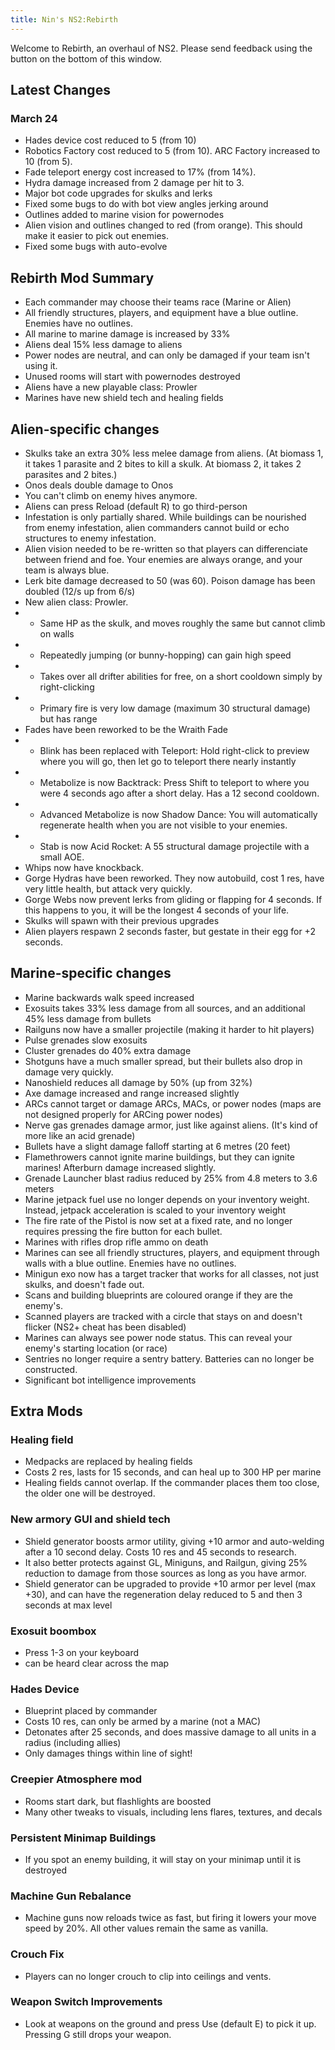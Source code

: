 ```yaml
---
title: Nin's NS2:Rebirth
---
```

Welcome to Rebirth, an overhaul of NS2. Please send feedback using the button on the bottom of this window.
## Latest Changes

### March 24
* Hades device cost reduced to 5 (from 10)
* Robotics Factory cost reduced to 5 (from 10). ARC Factory increased to 10 (from 5).
* Fade teleport energy cost increased to 17% (from 14%).
* Hydra damage increased from 2 damage per hit to 3.
* Major bot code upgrades for skulks and lerks
* Fixed some bugs to do with bot view angles jerking around
* Outlines added to marine vision for powernodes
* Alien vision and outlines changed to red (from orange). This should make it easier to pick out enemies.
* Fixed some bugs with auto-evolve

## Rebirth Mod Summary
* Each commander may choose their teams race (Marine or Alien)
* All friendly structures, players, and equipment have a blue outline. Enemies have no outlines.
* All marine to marine damage is increased by 33%
* Aliens deal 15% less damage to aliens
* Power nodes are neutral, and can only be damaged if your team isn't using it.
* Unused rooms will start with powernodes destroyed
* Aliens have a new playable class: Prowler
* Marines have new shield tech and healing fields


## Alien-specific changes
* Skulks take an extra 30% less melee damage from aliens. (At biomass 1, it takes 1 parasite and 2 bites to kill a skulk. At biomass 2, it takes 2 parasites and 2 bites.)
* Onos deals double damage to Onos
* You can't climb on enemy hives anymore.
* Aliens can press Reload (default R) to go third-person
* Infestation is only partially shared. While buildings can be nourished from enemy infestation, alien commanders cannot build or echo structures to enemy infestation.
* Alien vision needed to be re-written so that players can differenciate between friend and foe. Your enemies are always orange, and your team is always blue.
* Lerk bite damage decreased to 50 (was 60). Poison damage has been doubled (12/s up from 6/s)
* New alien class: Prowler. 
* * Same HP as the skulk, and moves roughly the same but cannot climb on walls
* * Repeatedly jumping (or bunny-hopping) can gain high speed
* * Takes over all drifter abilities for free, on a short cooldown simply by right-clicking
* * Primary fire is very low damage (maximum 30 structural damage) but has range
* Fades have been reworked to be the Wraith Fade
* * Blink has been replaced with Teleport: Hold right-click to preview where you will go, then let go to teleport there nearly instantly
* * Metabolize is now Backtrack: Press Shift to teleport to where you were 4 seconds ago after a short delay. Has a 12 second cooldown.
* * Advanced Metabolize is now Shadow Dance: You will automatically regenerate health when you are not visible to your enemies.
* * Stab is now Acid Rocket: A 55 structural damage projectile with a small AOE. 
* Whips now have knockback.
* Gorge Hydras have been reworked. They now autobuild, cost 1 res, have very little health, but attack very quickly.
* Gorge Webs now prevent lerks from gliding or flapping for 4 seconds. If this happens to you, it will be the longest 4 seconds of your life.
* Skulks will spawn with their previous upgrades
* Alien players respawn 2 seconds faster, but gestate in their egg for +2 seconds.


## Marine-specific changes
* Marine backwards walk speed increased
* Exosuits takes 33% less damage from all sources, and an additional 45% less damage from bullets
* Railguns now have a smaller projectile (making it harder to hit players)
* Pulse grenades slow exosuits
* Cluster grenades do 40% extra damage
* Shotguns have a much smaller spread, but their bullets also drop in damage very quickly.
* Nanoshield reduces all damage by 50% (up from 32%)
* Axe damage increased and range increased slightly
* ARCs cannot target or damage ARCs, MACs, or power nodes (maps are not designed properly for ARCing power nodes)
* Nerve gas grenades damage armor, just like against aliens. (It's kind of more like an acid grenade)
* Bullets have a slight damage falloff starting at 6 metres (20 feet)
* Flamethrowers cannot ignite marine buildings, but they can ignite marines! Afterburn damage increased slightly. 
* Grenade Launcher blast radius reduced by 25% from 4.8 meters to 3.6 meters
* Marine jetpack fuel use no longer depends on your inventory weight. Instead, jetpack acceleration is scaled to your inventory weight
* The fire rate of the Pistol is now set at a fixed rate, and no longer requires pressing the fire button for each bullet.
* Marines with rifles drop rifle ammo on death
* Marines can see all friendly structures, players, and equipment through walls with a blue outline. Enemies have no outlines.
* Minigun exo now has a target tracker that works for all classes, not just skulks, and doesn't fade out.
* Scans and building blueprints are coloured orange if they are the enemy's.
* Scanned players are tracked with a circle that stays on and doesn't flicker (NS2+ cheat has been disabled)
* Marines can always see power node status. This can reveal your enemy's starting location (or race)
* Sentries no longer require a sentry battery. Batteries can no longer be constructed.
* Significant bot intelligence improvements

## Extra Mods
### Healing field
* Medpacks are replaced by healing fields
* Costs 2 res, lasts for 15 seconds, and can heal up to 300 HP per marine
* Healing fields cannot overlap. If the commander places them too close, the older one will be destroyed.

### New armory GUI and shield tech
* Shield generator boosts armor utility, giving +10 armor and auto-welding after a 10 second delay. Costs 10 res and 45 seconds to research.
* It also better protects against GL, Miniguns, and Railgun, giving 25% reduction to damage from those sources as long as you have armor.
* Shield generator can be upgraded to provide +10 armor per level (max +30), and can have the regeneration delay reduced to 5 and then 3 seconds at max level

### Exosuit boombox 
* Press 1-3 on your keyboard
* can be heard clear across the map

### Hades Device
* Blueprint placed by commander
* Costs 10 res, can only be armed by a marine (not a MAC)
* Detonates after 25 seconds, and does massive damage to all units in a radius (including allies)
* Only damages things within line of sight!

### Creepier Atmosphere mod
* Rooms start dark, but flashlights are boosted
* Many other tweaks to visuals, including lens flares, textures, and decals

### Persistent Minimap Buildings
* If you spot an enemy building, it will stay on your minimap until it is destroyed

### Machine Gun Rebalance
* Machine guns now reloads twice as fast, but firing it lowers your move speed by 20%. All other values remain the same as vanilla.

### Crouch Fix
* Players can no longer crouch to clip into ceilings and vents.

### Weapon Switch Improvements
* Look at weapons on the ground and press Use (default E) to pick it up. Pressing G still drops your weapon.




